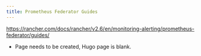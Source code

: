 ```yaml
---
title: Prometheus Federator Guides
---
```


https://rancher.com/docs/rancher/v2.6/en/monitoring-alerting/prometheus-federator/guides/

- Page needs to be created, Hugo page is blank.